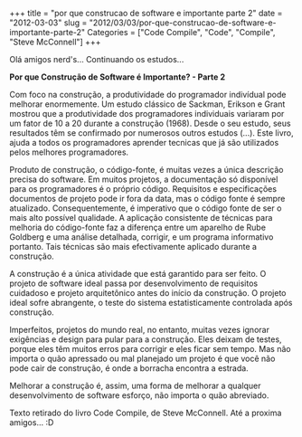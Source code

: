 +++
title = "por que construcao de software e importante parte 2"
date = "2012-03-03"
slug = "2012/03/03/por-que-construcao-de-software-e-importante-parte-2"
Categories = ["Code Compile", "Code", "Compile", "Steve McConnell"]
+++
<!--more-->
<p>Olá amigos nerd's... Continuando os estudos...</p>

<strong> Por que Construção de Software é Importante? - Parte 2</strong>

<p>
Com foco na construção, a produtividade do programador indivídual pode
  melhorar enormemente. Um estudo clássico de Sackman, Erikson e Grant mostrou
  que a produtividade dos programadores individuais variaram por um fator de 10 a 20
  durante a construção (1968). Desde o seu estudo, seus resultados têm
  se confirmado por numerosos outros estudos (...). Este livro, ajuda a todos os programadores
  aprender tecnicas que já são utilizados pelos melhores programadores.
</p>
<p>
  Produto de construção, o código-fonte, é muitas vezes a única
  descrição precisa do software. Em muitos projetos, a documentação só
  disponível para os programadores é o próprio código. Requisitos e especificações
  documentos de projeto pode ir fora da data, mas o código fonte é sempre atualizado.
  Consequentemente, é imperativo que o código fonte de ser o mais alto possível
  qualidade. A aplicação consistente de técnicas para melhoria do código-fonte
  faz a diferença entre um aparelho de Rube Goldberg e uma análise detalhada,
  corrigir, e um programa informativo portanto. Tais técnicas são mais
  efectivamente aplicado durante a construção.
 </p>
 <p>
  A construção é a única atividade que está garantido para ser feito.
  O projeto de software ideal passa por desenvolvimento de requisitos cuidadoso e
  projeto arquitetônico antes do início da construção. O projeto ideal
  sofre abrangente, o teste do sistema estatisticamente controlada após
  construção.
 </p>
 <p>
  Imperfeitos, projetos do mundo real, no entanto, muitas vezes ignorar exigências
  e design para pular para a construção. Eles deixam de testes, porque eles têm
  muitos erros para corrigir e eles ficar sem tempo.
  Mas não importa o quão apressado ou mal planejado um projeto é que você não pode
  cair de construção, é onde a borracha encontra a estrada.
 </p>
 <p>
  Melhorar a construção é, assim, uma forma de melhorar a qualquer desenvolvimento de software
  esforço, não importa o quão abreviado.
  </p>


Texto retirado do livro Code Compile, de Steve McConnell.
Até a proxima amigos... :D
